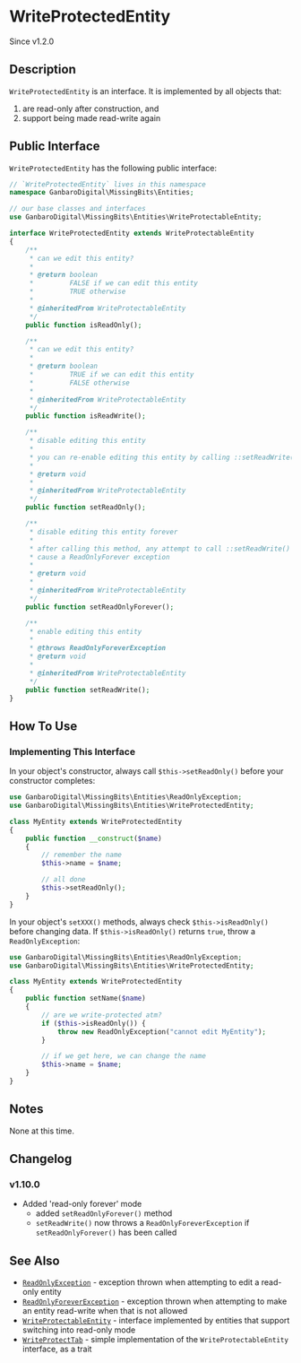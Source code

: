# WriteProtectedEntity

<div class="callout info">
Since v1.2.0
</div>

## Description

`WriteProtectedEntity` is an interface. It is implemented by all objects that:

1. are read-only after construction, and
1. support being made read-write again

## Public Interface

`WriteProtectedEntity` has the following public interface:

```php
// `WriteProtectedEntity` lives in this namespace
namespace GanbaroDigital\MissingBits\Entities;

// our base classes and interfaces
use GanbaroDigital\MissingBits\Entities\WriteProtectableEntity;

interface WriteProtectedEntity extends WriteProtectableEntity
{
    /**
     * can we edit this entity?
     *
     * @return boolean
     *         FALSE if we can edit this entity
     *         TRUE otherwise
     *
     * @inheritedFrom WriteProtectableEntity
     */
    public function isReadOnly();

    /**
     * can we edit this entity?
     *
     * @return boolean
     *         TRUE if we can edit this entity
     *         FALSE otherwise
     *
     * @inheritedFrom WriteProtectableEntity
     */
    public function isReadWrite();

    /**
     * disable editing this entity
     *
     * you can re-enable editing this entity by calling ::setReadWrite()
     *
     * @return void
     *
     * @inheritedFrom WriteProtectableEntity
     */
    public function setReadOnly();

    /**
     * disable editing this entity forever
     *
     * after calling this method, any attempt to call ::setReadWrite() will
     * cause a ReadOnlyForever exception
     *
     * @return void
     *
     * @inheritedFrom WriteProtectableEntity
     */
    public function setReadOnlyForever();

    /**
     * enable editing this entity
     *
     * @throws ReadOnlyForeverException
     * @return void
     *
     * @inheritedFrom WriteProtectableEntity
     */
    public function setReadWrite();
}
```

## How To Use

### Implementing This Interface

In your object's constructor, always call `$this->setReadOnly()` before your constructor completes:

```php
use GanbaroDigital\MissingBits\Entities\ReadOnlyException;
use GanbaroDigital\MissingBits\Entities\WriteProtectedEntity;

class MyEntity extends WriteProtectedEntity
{
    public function __construct($name)
    {
        // remember the name
        $this->name = $name;

        // all done
        $this->setReadOnly();
    }
}
```

In your object's `setXXX()` methods, always check `$this->isReadOnly()` before changing data. If `$this->isReadOnly()` returns `true`, throw a `ReadOnlyException`:

```php
use GanbaroDigital\MissingBits\Entities\ReadOnlyException;
use GanbaroDigital\MissingBits\Entities\WriteProtectedEntity;

class MyEntity extends WriteProtectedEntity
{
    public function setName($name)
    {
        // are we write-protected atm?
        if ($this->isReadOnly()) {
            throw new ReadOnlyException("cannot edit MyEntity");
        }

        // if we get here, we can change the name
        $this->name = $name;
    }
}
```

## Notes

None at this time.

## Changelog

### v1.10.0

* Added 'read-only forever' mode
  - added `setReadOnlyForever()` method
  - `setReadWrite()` now throws a `ReadOnlyForeverException` if `setReadOnlyForever()` has been called

## See Also

* [`ReadOnlyException`](ReadOnlyException.class.html) - exception thrown when attempting to edit a read-only entity
* [`ReadOnlyForeverException`](ReadOnlyForeverException.class.html) - exception thrown when attempting to make an entity read-write when that is not allowed
* [`WriteProtectableEntity`](WriteProtectedEntity.class.html) - interface implemented by entities that support switching into read-only mode
* [`WriteProtectTab`](WriteProtectTab.trait.html) - simple implementation of the `WriteProtectableEntity` interface, as a trait
